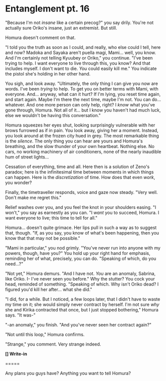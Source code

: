 # Entanglement pt. 16

"Because I'm not *insane* like a certain precog?" you say drily. You're not actually sure Oriko's insane, just an extremist. But still.

Homura doesn't comment on that.

"I told you the truth as soon as I could, and really, who else could I tell, here and now? Madoka and Sayaka aren't puella magi, Mami... well, you know. And I'm certainly not telling Kyuubey or Oriko," you continue. "I've been trying to help. I want everyone to live through this, you know? And that includes myself. I don't want to die. *You* could easily kill me." You indicate the pistol she's holding in her other hand.

You sigh, and look away. "Ultimately, the only thing I can give you now are words. I've been *trying* to help. To get you on better terms with Mami, with everyone. And... anyway, what can it hurt? If I'm lying, you reset time again, and start again. Maybe I'm there the next time, maybe I'm not. You can do... whatever. And one more person can only help, right? I *know* what you've gone through, Homura. Not all of it... but I know you haven't had much luck, else we wouldn't be having this conversation."

Homura squeezes her eyes shut, looking surprisingly vulnerable with her brows furrowed as if in pain. You look away, giving her a moment. Instead, you look around at the frozen city hued in grey. The most remarkable thing is the *silence*. The only thing you can hear are yours and Homura's breathing, and the slow thunder of your own heartbeat. Nothing else. No cars, no working machinery of air conditioners, none of the nearly inaudible hum of street lights...

Cessation of everything, time and all. Here then is a solution of Zeno's paradox; here is the infinitesimal time between moments in which things can happen. Here is the *discretization* of time. How does that even *work*, you wonder?

Finally, the timetraveller responds, voice and gaze now steady. "Very well. Don't make me regret this."

Relief washes over you, and you feel the knot in your shoulders easing. "I won't," you say as earnestly as you can. "I *want* you to succeed, Homura. I want everyone to live; this time to tell for all."

Homura... doesn't quite grimace. Her lips pull in such a way as to suggest that, though. "If, as you say, you know of what's been happening, then you know that that may not be possible."

"Mami in particular," you nod grimly. "You've never run into anyone with my powers, though, have you?" You hold up your right hand for emphasis, reminding her of what, precisely, you can do. "Speaking of which, do you need...?"

"Not yet," Homura demurs. "And I have not. *You* are an anomaly, Sabrina, like Oriko. I- I've never seen you before."
Why the stutter?
You cock your head, reminded of something. "Speaking of which. Why isn't Oriko dead? I figured you'd kill her after... what she did."

"I did, for a while. But I noticed, a few loops later, that I didn't have to waste my time on it; she would simply never contract by herself. I'm not sure *why* she and Kirika contracted that once, but I just stopped bothering," Homura says. "It was-"

"-an anomaly," you finish. "And you've never seen her contract again?"

"Not until this loop," Homura confirms.

"Strange," you comment. Very strange indeed.

**\[] Write-in**

\=====​

Any plans you guys have? Anything you want to tell Homura?
